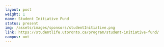 ```yaml
---
layout: post
weight: 1
name: Student Initiative Fund
status: present
img: /assets/images/sponsors/studentInitiative.png
link: https://studentlife.utoronto.ca/program/student-initiative-fund/
campus: uot
---
```


